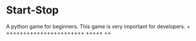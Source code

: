 # Start-Stop
A python game for beginners. This game is very important for developers.
+
+++++++++++++++++++++++
+++++
++
